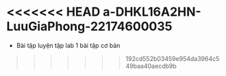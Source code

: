<<<<<<< HEAD
a-DHKL16A2HN-LuuGiaPhong-22174600035
=======
- Bài tập luyện tập lab 1
bài tập cơ bản
>>>>>>> 192cd552b03459e954da3964c549baa40aecdb9b
